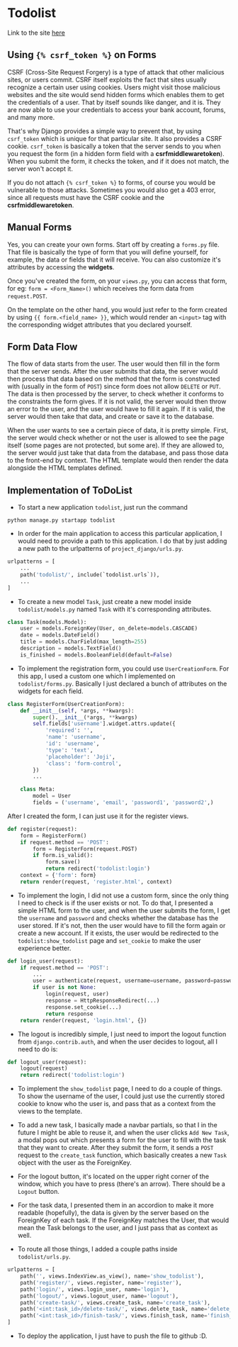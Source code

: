 # Todolist
Link to the site [here](https://vl-pbp-tugas2.herokuapp.com/)

## Using `{% csrf_token %}` on Forms
CSRF (Cross-Site Request Forgery) is a type of attack that other malicious sites, or users commit. CSRF itself exploits the fact that sites usually recognize a certain user using cookies. Users might visit those malicious websites and the site would send hidden forms which enables them to get the credentials  of a user. That by itself sounds like danger, and it is. They are now able to use your credentials to access your bank account, forums, and many more. 

That's why Django provides a simple way to prevent that, by using `csrf_token` which is unique for that particular site. It also provides a CSRF cookie. `csrf_token` is basically a token that the server sends to you when you request the form (in a hidden form field with a **csrfmiddlewaretoken**). When you submit the form, it checks the token, and if it does not match, the server won't accept it.

If you do not attach `{% csrf_token %}` to forms, of course you would be vulnerable to those attacks. Sometimes you would also get a 403 error, since all requests must have the CSRF cookie and the **csrfmiddlewaretoken**.

## Manual Forms
Yes, you can create your own forms. Start off by creating a `forms.py` file. That file is basically the type of form that you will define yourself, for example, the data or fields that it will receive. You can also customize it's attributes by accessing the **widgets**.

Once you've created the form, on your `views.py`, you can access that form, for eg: `form = <Form_Name>()` which receives the form data from `request.POST`. 

On the template on the other hand, you would just refer to the form created by using `{{ form.<field_name> }}`, which would render an `<input>` tag with the corresponding widget attributes that you declared yourself.

## Form Data Flow

The flow of data starts from the user. The user would then fill in the form that the server sends. After the user submits that data, the server would then process that data based on the method that the form is constructed with (usually in the form of `POST`) since form does not allow `DELETE` or `PUT`. The data is then processed by the server, to check whether it conforms to the constraints the form gives. If it is not valid, the server would then throw an error to the user, and the user would have to fill it again. If it is valid, the server would then take that data, and create or save it to the database.

When the user wants to see a certain piece of data, it is pretty simple. First, the server would check whether or not the user is allowed to see the page itself (some pages are not protected, but some are). If they are allowed to, the server would just take that data from the database, and pass those data to the front-end by context. The HTML template would then render the data alongside the HTML templates defined.

## Implementation of ToDoList
- To start a new application `todolist`, just run the command
```shell
python manage.py startapp todolist
```

- In order for the main application to access this particular application, I would need to provide a path to this application. I do that by just adding a new path to the urlpatterns of `project_django/urls.py`.
```python
urlpatterns = [
    ...
    path('todolist/', include(`todolist.urls`)),
    ...
]
```

- To create a new model `Task`, just create a new model inside `todolist/models.py` named `Task` with it's corresponding attributes.
```python
class Task(models.Model):
    user = models.ForeignKey(User, on_delete=models.CASCADE)
    date = models.DateField()
    title = models.CharField(max_length=255)
    description = models.TextField()
    is_finished = models.BooleanField(default=False)
```

- To implement the registration form, you could use `UserCreationForm`. For this app, I used a custom one which I implemented on `todolist/forms.py`. Basically I just declared a bunch of attributes on the widgets for each field.
```python
class RegisterForm(UserCreationForm):
    def __init__(self, *args, **kwargs):
        super().__init__(*args, **kwargs)
        self.fields['username'].widget.attrs.update({
            'required': '',
            'name': 'username',
            'id': 'username',
            'type': 'text',
            'placeholder': 'Joji',
            'class': 'form-control',
        })
        ...

    class Meta:
        model = User
        fields = ('username', 'email', 'password1', 'password2',)
```
After I created the form, I can just use it for the register views. 
```python
def register(request):
    form = RegisterForm()
    if request.method == 'POST':
        form = RegisterForm(request.POST)
        if form.is_valid():
            form.save()
            return redirect('todolist:login')
    context = {'form': form}
    return render(request, 'register.html', context)
```

- To implement the login, I did not use a custom form, since the only thing I need to check is if the user exists or not. To do that, I presented a simple HTML form to the user, and when the user submits the form, I get the `username` and `password` and checks whether the database has the user stored. If it's not, then the user would have to fill the form again or create a new account. If it exists, the user would be redirected to the `todolist:show_todolist` page and `set_cookie` to make the user experience better.
```python
def login_user(request):
    if request.method == 'POST':
        ...
        user = authenticate(request, username=username, password=password)
        if user is not None:
            login(request, user)
            response = HttpResponseRedirect(...)
            response.set_cookie(...)
            return response
    return render(request, 'login.html', {})
```

- The logout is incredibly simple, I just need to import the logout function from `django.contrib.auth`, and when the user decides to logout, all I need to do is:
```python
def logout_user(request):
    logout(request)
    return redirect('todolist:login')
```

- To implement the `show_todolist` page, I need to do a couple of things. To show the username of the user, I could just use the currently stored cookie to know who the user is, and pass that as a context from the views to the template.

- To add a new task, I basically made a navbar partials, so that I in the future I might be able to reuse it, and when the user clicks `Add New Task`, a modal pops out which presents a form for the user to fill with the task that they want to create. After they submit the form, it sends a `POST` request to the `create_task` function, which basically creates a new `Task` object with the user as the ForeignKey.

- For the logout button, it's located on the upper right corner of the window, which you have to press (there's an arrow). There should be a `Logout` button.

- For the task data, I presented them in an accordion to make it more readable (hopefully), the data is given by the server based on the ForeignKey of each task. If the ForeignKey matches the User, that would mean the Task belongs to the user, and I just pass that as context as well.

- To route all those things, I added a couple paths inside `todolist/urls.py`.
```python
urlpatterns = [
    path('', views.IndexView.as_view(), name='show_todolist'),
    path('register/', views.register, name='register'),
    path('login/', views.login_user, name='login'),
    path('logout/', views.logout_user, name='logout'),
    path('create-task/', views.create_task, name='create_task'),
    path('<int:task_id>/delete-task/', views.delete_task, name='delete_task'),
    path('<int:task_id>/finish-task/', views.finish_task, name='finish_task'),
]
```

- To deploy the application, I just have to push the file to github :D.


